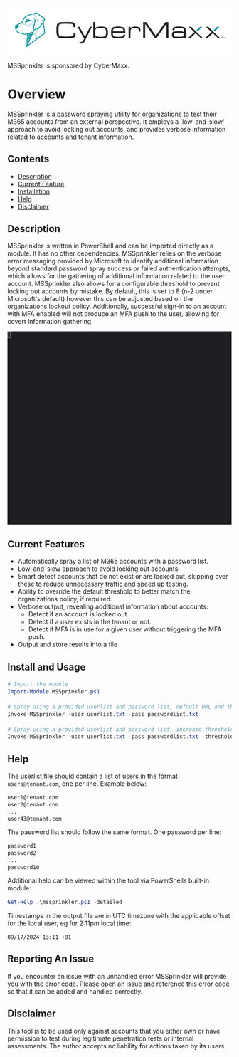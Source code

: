 
<p align="center"><a href="https://www.cybermaxx.com/?utm_source=github&utm_medium=githublink&utm_campaign=mssprinkler&utm_id=github"><img src="images/cybermaxx_logo.png"></img></a></p>
MSSprinkler is sponsored by CyberMaxx.



# Overview

MSSprinkler is a password spraying utility for organizations to test their M365 accounts from an external perspective. It employs a 'low-and-slow' approach to avoid locking out accounts, and provides verbose information related to accounts and tenant information. 

## Contents
- [Description](#description)
- [Current Feature](#current-features)
- [Installation](#install-and-usage)
- [Help](#help)
- [Disclaimer](#disclaimer)

## Description
MSSprinkler is written in PowerShell and can be imported directly as a module. It has no other dependencies. MSSprinkler relies on the verbose error messaging provided by Microsoft to identify additional information beyond standard password spray success or failed authentication attempts, which allows for the gathering of additional information related to the user account. MSSprinkler also allows for a configurable threshold to prevent locking out accounts by mistake. By default, this is set to 8 (n-2 under Microsoft's default) however this can be adjusted based on the organizations lockout policy. Additionally, successful sign-in to an account with MFA enabled will not produce an MFA push to the user, allowing for covert information gathering.

![](/images/Animation.gif)

## Current Features
- Automatically spray a list of M365 accounts with a password list.
- Low-and-slow approach to avoid locking out accounts.
- Smart detect accounts that do not exist or are locked out, skipping over these to reduce unnecessary traffic and speed up testing.
- Ability to override the default threshold to better match the organizations policy, if required.
- Verbose output, revealing additional information about accounts:
  - Detect if an account is locked out.
  - Detect if a user exists in the tenant or not.
  - Detect if MFA is in use for a given user without triggering the MFA push.
- Output and store results into a file 	

## Install and Usage
```PowerShell
# Import the module
Import-Module MSSprinkler.ps1

# Spray using a provided userlist and password list, default URL and threshold
Invoke-MSSprinkler -user userlist.txt -pass passwordlist.txt

# Spray using a provided userlist and password list, increase threshold to 12 attempts per min and output results to output.csv
Invoke-MSSprinkler -user userlist.txt -pass passwordlist.txt -threshold 12 -output .\output.csv
```

## Help
The userlist file should contain a list of users in the format `users@tenant.com`, one per line. Example below:
```
user1@tenant.com
user2@tenant.com
...
user43@tenant.com
```

The password list should follow the same format. One password per line:
```
password1
password2
...
password10
```

Additional help can be viewed within the tool via PowerShells built-in module:
```PowerShell
Get-Help .\mssprinkler.ps1 -detailed
```

Timestamps in the output file are in UTC timezone with the applicable offset for the local user, eg for 2:11pm local time:
```
09/17/2024 13:11 +01
```

## Reporting An Issue

If you encounter an issue with an unhandled error MSSprinkler will provide you with the error code. Please open an issue and reference this error code so that it can be added and handled correctly.

## Disclaimer
This tool is to be used only against accounts that you either own or have permission to test during legitimate penetration tests or internal assessments. The author accepts no liability for actions taken by its users.  
